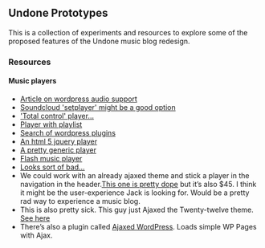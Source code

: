 ## Undone Prototypes

This is a collection of experiments and resources to explore some of the proposed features of the Undone music blog redesign.


### Resources

#### Music players

- [Article on wordpress audio support](http://en.support.wordpress.com/audio/)
- [Soundcloud 'setplayer' might be a good option](http://en.support.wordpress.com/audio/soundcloud-audio-player/)
- ['Total control' player...](http://wordpress.org/plugins/total-control-html5-audio-player-basic/)
- [Player with playlist](http://wordpress.org/plugins/html5-mp3-player-with-playlist/)
- [Search of wordpress plugins](http://wordpress.org/plugins/tags/music-player)
- [An html 5 jquery player](http://wordpress.org/plugins/html5-jquery-audio-player/)
- [A pretty generic player](http://wordpress.org/plugins/wp-music-player/)
- [Flash music player](http://wpaudioplayer.com/)
- [Looks sort of bad...](http://www.cincopa.com/media-platform/wordpress-plugin/audio-player)
- We could work with an already ajaxed theme and stick a player in the navigation in the header.[This one is pretty dope](http://iworks.ozythemes.com/#!/home-page) but it’s also $45. I think it might be the user-experience Jack is looking for. Would be a pretty rad way to experience a music blog.
- This is also pretty sick. This guy just Ajaxed the Twenty-twelve theme. [See here](http://themes.wptheming.com/ajax-demo/)
- There’s also a plugin called [Ajaxed WordPress](http://ajaxedwp.com/). Loads simple WP Pages with Ajax.
